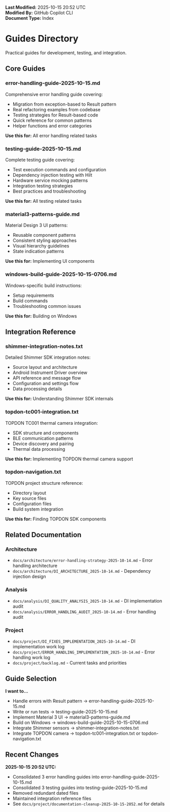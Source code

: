 **Last Modified:** 2025-10-15 20:52 UTC  
**Modified By:** GitHub Copilot CLI  
**Document Type:** Index

# Guides Directory

Practical guides for development, testing, and integration.

## Core Guides

### error-handling-guide-2025-10-15.md

Comprehensive error handling guide covering:

- Migration from exception-based to Result pattern
- Real refactoring examples from codebase
- Testing strategies for Result-based code
- Quick reference for common patterns
- Helper functions and error categories

**Use this for:** All error handling related tasks

### testing-guide-2025-10-15.md

Complete testing guide covering:

- Test execution commands and configuration
- Dependency injection testing with Hilt
- Hardware service mocking patterns
- Integration testing strategies
- Best practices and troubleshooting

**Use this for:** All testing related tasks

### material3-patterns-guide.md

Material Design 3 UI patterns:

- Reusable component patterns
- Consistent styling approaches
- Visual hierarchy guidelines
- State indication patterns

**Use this for:** Implementing UI components

### windows-build-guide-2025-10-15-0706.md

Windows-specific build instructions:

- Setup requirements
- Build commands
- Troubleshooting common issues

**Use this for:** Building on Windows

## Integration Reference

### shimmer-integration-notes.txt

Detailed Shimmer SDK integration notes:

- Source layout and architecture
- Android Instrument Driver overview
- API reference and message flow
- Configuration and settings flow
- Data processing details

**Use this for:** Understanding Shimmer SDK internals

### topdon-tc001-integration.txt

TOPDON TC001 thermal camera integration:

- SDK structure and components
- BLE communication patterns
- Device discovery and pairing
- Thermal data processing

**Use this for:** Implementing TOPDON thermal camera support

### topdon-navigation.txt

TOPDON project structure reference:

- Directory layout
- Key source files
- Configuration files
- Build system integration

**Use this for:** Finding TOPDON SDK components

## Related Documentation

### Architecture

- `docs/architecture/error-handling-strategy-2025-10-14.md` - Error handling architecture
- `docs/architecture/DI_ARCHITECTURE_2025-10-14.md` - Dependency injection design

### Analysis

- `docs/analysis/DI_QUALITY_ANALYSIS_2025-10-14.md` - DI implementation audit
- `docs/analysis/ERROR_HANDLING_AUDIT_2025-10-14.md` - Error handling audit

### Project

- `docs/project/DI_FIXES_IMPLEMENTATION_2025-10-14.md` - DI implementation work log
- `docs/project/ERROR_HANDLING_IMPLEMENTATION_2025-10-14.md` - Error handling work log
- `docs/project/backlog.md` - Current tasks and priorities

## Guide Selection

**I want to...**

- Handle errors with Result pattern → error-handling-guide-2025-10-15.md
- Write or run tests → testing-guide-2025-10-15.md
- Implement Material 3 UI → material3-patterns-guide.md
- Build on Windows → windows-build-guide-2025-10-15-0706.md
- Integrate Shimmer sensors → shimmer-integration-notes.txt
- Integrate TOPDON camera → topdon-tc001-integration.txt or topdon-navigation.txt

## Recent Changes

**2025-10-15 20:52 UTC:**

- Consolidated 3 error handling guides into error-handling-guide-2025-10-15.md
- Consolidated 3 testing guides into testing-guide-2025-10-15.md
- Removed redundant dated files
- Maintained integration reference files
- See `docs/project/documentation-cleanup-2025-10-15-2052.md` for details


